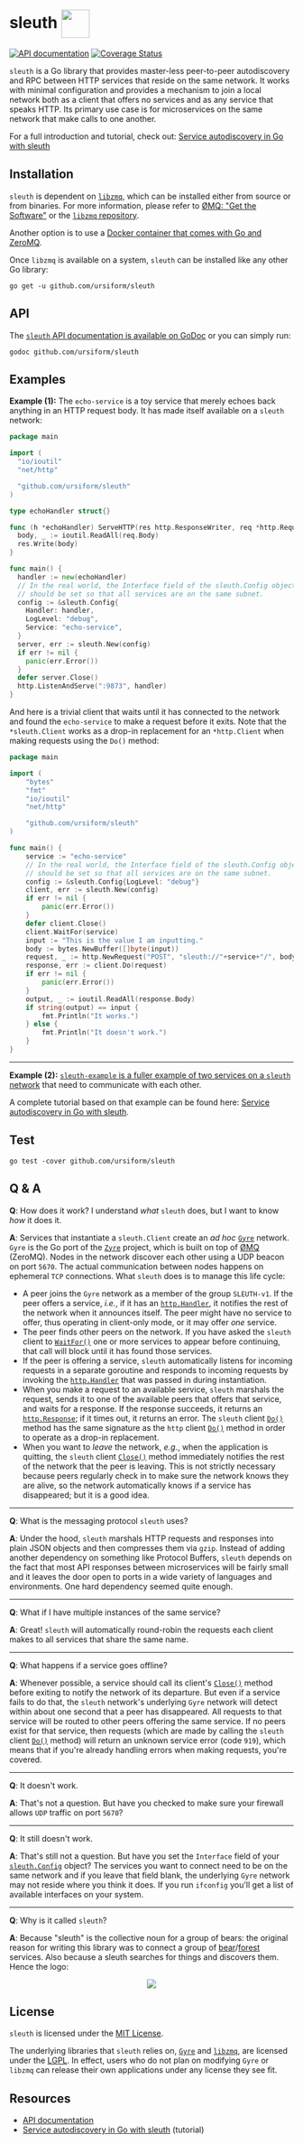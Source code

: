 # sleuth <img src="https://cdn.rawgit.com/ursiform/sleuth/662e1c96d211b0d27c30fbfa043edc4b3bd6c35d/logo.svg" height="50" valign="middle">
[![API documentation](https://godoc.org/github.com/ursiform/sleuth?status.svg)](https://godoc.org/github.com/ursiform/sleuth) [![Coverage Status](https://coveralls.io/repos/github/ursiform/sleuth/badge.svg)](https://coveralls.io/github/ursiform/sleuth?branch=master)

`sleuth` is a Go library that provides master-less peer-to-peer autodiscovery and RPC
between HTTP services that reside on the same network. It works with minimal
configuration and provides a mechanism to join a local network both as a
client that offers no services and as any service that speaks HTTP. Its
primary use case is for microservices on the same network that make calls to
one another.

For a full introduction and tutorial, check out: [Service autodiscovery in Go with sleuth](http://darian.af/post/master-less-peer-to-peer-micro-service-autodiscovery-in-golang-with-sleuth/)

## Installation
`sleuth` is dependent on [`libzmq`](https://github.com/zeromq/libzmq), which can be installed either from source or from binaries. For more information, please refer to [ØMQ: "Get the Software"](http://zeromq.org/intro:get-the-software) or the [`libzmq` repository](https://github.com/zeromq/libzmq).

Another option is to use a [Docker container that comes with Go and ZeroMQ](https://hub.docker.com/r/rxwen/golang-zeromq/).

Once `libzmq` is available on a system, `sleuth` can be installed like any other Go library:

```
go get -u github.com/ursiform/sleuth
```
## API
The [`sleuth` API documentation is available on GoDoc](https://godoc.org/github.com/ursiform/sleuth) or you can simply run:

```
godoc github.com/ursiform/sleuth
```


## Examples
**Example (1):** The `echo-service` is a toy service that merely echoes back anything in an HTTP request body. It has made itself available on a `sleuth` network:
```go
package main

import (
  "io/ioutil"
  "net/http"

  "github.com/ursiform/sleuth"
)

type echoHandler struct{}

func (h *echoHandler) ServeHTTP(res http.ResponseWriter, req *http.Request) {
  body, _ := ioutil.ReadAll(req.Body)
  res.Write(body)
}

func main() {
  handler := new(echoHandler)
  // In the real world, the Interface field of the sleuth.Config object
  // should be set so that all services are on the same subnet.
  config := &sleuth.Config{
    Handler: handler,
    LogLevel: "debug",
    Service: "echo-service",
  }
  server, err := sleuth.New(config)
  if err != nil {
    panic(err.Error())
  }
  defer server.Close()
  http.ListenAndServe(":9873", handler)
}
```

And here is a trivial client that waits until it has connected to the network and found the `echo-service` to make a request before it exits. Note that the `*sleuth.Client` works as a drop-in replacement for an `*http.Client` when making requests using the `Do()` method:

```go
package main

import (
	"bytes"
	"fmt"
	"io/ioutil"
	"net/http"

	"github.com/ursiform/sleuth"
)

func main() {
	service := "echo-service"
	// In the real world, the Interface field of the sleuth.Config object
	// should be set so that all services are on the same subnet.
	config := &sleuth.Config{LogLevel: "debug"}
	client, err := sleuth.New(config)
	if err != nil {
		panic(err.Error())
	}
	defer client.Close()
	client.WaitFor(service)
	input := "This is the value I am inputting."
	body := bytes.NewBuffer([]byte(input))
	request, _ := http.NewRequest("POST", "sleuth://"+service+"/", body)
	response, err := client.Do(request)
	if err != nil {
		panic(err.Error())
	}
	output, _ := ioutil.ReadAll(response.Body)
	if string(output) == input {
		fmt.Println("It works.")
	} else {
		fmt.Println("It doesn't work.")
	}
}
```

---

**Example (2):**  [`sleuth-example` is a fuller example of two services on a `sleuth` network](https://github.com/afshin/sleuth-example/) that need to communicate with each other.

A complete tutorial based on that example can be found here: [Service autodiscovery in Go with sleuth](http://darian.af/post/master-less-peer-to-peer-micro-service-autodiscovery-in-golang-with-sleuth/).

## Test
    go test -cover github.com/ursiform/sleuth

## Q & A
**Q**: How does it work? I understand *what* `sleuth` does, but I want to know *how* it does it.

**A**: Services that instantiate a `sleuth.Client` create an *ad hoc* [`Gyre`](https://github.com/zeromq/gyre) network. `Gyre` is the Go port of the [`Zyre`](https://github.com/zeromq/zyre) project, which is built on top of [ØMQ](https://github.com/zeromq/libzmq) (ZeroMQ). Nodes in the network discover each other using a UDP beacon on port `5670`. The actual communication between nodes happens on ephemeral `TCP` connections. What `sleuth` does is to manage this life cycle:
* A peer joins the `Gyre` network as a member of the group `SLEUTH-v1`. If the peer offers a service, *i.e.*, if it has an [`http.Handler`](https://golang.org/pkg/net/http/#Handler), it notifies the rest of the network when it announces itself. The peer might have no service to offer, thus operating in client-only mode, or it may offer *one* service.
* The peer finds other peers on the network. If you have asked the `sleuth` client to [`WaitFor()`](https://godoc.org/github.com/ursiform/sleuth#Client.WaitFor) one or more services to appear before continuing, that call will block until it has found those services.
* If the peer is offering a service, `sleuth` automatically listens for incoming requests in a separate goroutine and responds to incoming requests by invoking the [`http.Handler`](https://golang.org/pkg/net/http/#Handler) that was passed in during instantiation.
* When you make a request to an available service, `sleuth` marshals the request, sends it to one of the available peers that offers that service, and waits for a response. If the response succeeds, it returns an [`http.Response`](https://golang.org/pkg/net/http/#Response); if it times out, it returns an error. The `sleuth` client [`Do()`](https://godoc.org/github.com/ursiform/sleuth#Client.Do) method has the same signature as the `http` client [`Do()`](https://golang.org/pkg/net/http/#Client.Do) method in order to operate as a drop-in replacement.
* When you want to *leave* the network, *e.g.*, when the application is quitting, the `sleuth` client [`Close()`](https://godoc.org/github.com/ursiform/sleuth#Client.Close) method immediately notifies the rest of the network that the peer is leaving. This is not strictly necessary because peers regularly check in to make sure the network knows they are alive, so the network automatically knows if a service has disappeared; but it is a good idea.

---

**Q**: What is the messaging protocol `sleuth` uses?

**A**: Under the hood, `sleuth` marshals HTTP requests and responses into plain JSON objects and then compresses them via `gzip`. Instead of adding another dependency on something like Protocol Buffers, `sleuth` depends on the fact that most API responses between microservices will be fairly small and it leaves the door open to ports in a wide variety of languages and environments. One hard dependency seemed quite enough.

---

**Q**: What if I have multiple instances of the same service?

**A**: Great! `sleuth` will automatically round-robin the requests each client makes to all services that share the same name.

---

**Q**: What happens if a service goes offline?

**A**: Whenever possible, a service should call its client's [`Close()`](https://godoc.org/github.com/ursiform/sleuth#Client.Close) method before exiting to notify the network of its departure. But even if a service fails to do that, the `sleuth` network's underlying `Gyre` network will detect within about one second that a peer has disappeared. All requests to that service will be routed to other peers offering the same service. If no peers exist for that service, then requests (which are made by calling the `sleuth` client [`Do()`](https://godoc.org/github.com/ursiform/sleuth#Client.Do) method) will return an unknown service error (code `919`), which means that if you're already handling errors when making requests, you're covered.

---

**Q**: It doesn't work.

**A**: That's not a question. But have you checked to make sure your firewall allows `UDP` traffic on port `5670`?

---

**Q**: It still doesn't work.

**A**: That's still not a question. But have you set the `Interface` field of your [`sleuth.Config`](https://godoc.org/github.com/ursiform/sleuth#Config) object? The services you want to connect need to be on the same network and if you leave that field blank, the underlying `Gyre` network may not reside where you think it does. If you run `ifconfig` you'll get a list of available interfaces on your system.

---

**Q**: Why is it called `sleuth`?

**A**: Because "sleuth" is the collective noun for a group of bears: the original reason for writing this library was to connect a group of [bear](https://github.com/ursiform/bear)/[forest](https://github.com/ursiform/forest) services. Also because a sleuth searches for things and discovers them. Hence the logo:

<p align="center">
    <img src="https://cdn.rawgit.com/ursiform/sleuth/662e1c96d211b0d27c30fbfa043edc4b3bd6c35d/logo.svg">
</p>

## License
`sleuth` is licensed under the [MIT License](LICENSE).

The underlying libraries that `sleuth` relies on, [`Gyre`](https://github.com/zeromq/gyre) and [`libzmq`](https://github.com/zeromq/libzmq), are licensed under the [LGPL](http://www.gnu.org/licenses/lgpl-3.0.en.html). In effect, users who do not plan on modifying `Gyre` or `libzmq` can release their own applications under any license they see fit.

## Resources

* [API documentation](https://godoc.org/github.com/ursiform/sleuth)
* [Service autodiscovery in Go with sleuth](http://darian.af/post/master-less-peer-to-peer-micro-service-autodiscovery-in-golang-with-sleuth/) (tutorial)
